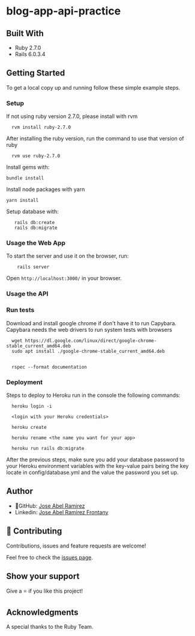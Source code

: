 # blog-app-api-practice

## Built With

- Ruby 2.7.0
- Rails 6.0.3.4

## Getting Started

To get a local copy up and running follow these simple example steps.

### Setup

If not using ruby version 2.7.0, please install with rvm

```
  rvm install ruby-2.7.0
```

After installing the ruby version, run the command to use that version of ruby

```
  rvm use ruby-2.7.0
```

Install gems with:

```
bundle install
```

Install node packages with yarn

```
yarn install
```

Setup database with:

```
   rails db:create
   rails db:migrate
```

### Usage the Web App

To start the server and use it on the browser, run:

```
    rails server
```

Open `http://localhost:3000/` in your browser.


### Usage the API



### Run tests

Download and install google chrome if don't have it to run Capybara.
Capybara needs the web drivers to run system tests with browsers

``` 
  wget https://dl.google.com/linux/direct/google-chrome-stable_current_amd64.deb
  sudo apt install ./google-chrome-stable_current_amd64.deb
	
```

``` 
  rspec --format documentation

```

### Deployment

Steps to deploy to Heroku run in the console the following commands:

```
  heroku login -i

  <login with your Heroku credentials>

  heroku create

  heroku rename <the name you want for your app>

  heroku run rails db:migrate

```
After the previous steps, make sure you add your database password to your Heroku environment variables with the key-value pairs being the key locate in config/database.yml and the value the password you set up.

## Author

- 👤GitHub: [Jose Abel Ramirez](https://github.com/jose-Abel)
- Linkedin: [Jose Abel Ramirez Frontany](https://www.linkedin.com/in/joseabelramirezfrontany/)

## 🤝 Contributing

Contributions, issues and feature requests are welcome!

Feel free to check the [issues page](issues/).

## Show your support

Give a ⭐️ if you like this project!

## Acknowledgments

A special thanks to the Ruby Team.